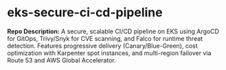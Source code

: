 # eks-secure-ci-cd-pipeline
**Repo Description:**   A secure, scalable CI/CD pipeline on EKS using ArgoCD for GitOps, Trivy/Snyk for CVE scanning, and Falco for runtime threat detection. Features progressive delivery (Canary/Blue-Green), cost optimization with Karpenter spot instances, and multi-region failover via Route 53 and AWS Global Accelerator.
